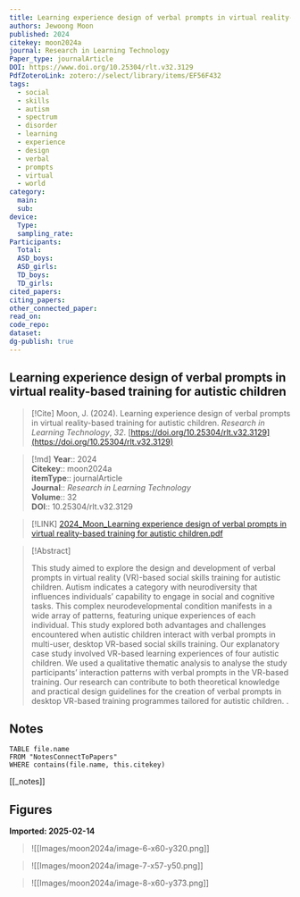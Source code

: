 ```yaml
---
title: Learning experience design of verbal prompts in virtual reality-based training for autistic children
authors: Jewoong Moon
published: 2024
citekey: moon2024a
journal: Research in Learning Technology
Paper_type: journalArticle
DOI: https://www.doi.org/10.25304/rlt.v32.3129
PdfZoteroLink: zotero://select/library/items/EF56F432
tags:
  - social
  - skills
  - autism
  - spectrum
  - disorder
  - learning
  - experience
  - design
  - verbal
  - prompts
  - virtual
  - world
category:
  main: 
  sub: 
device:
  Type: 
  sampling_rate: 
Participants:
  Total: 
  ASD_boys: 
  ASD_girls: 
  TD_boys: 
  TD_girls: 
cited_papers: 
citing_papers: 
other_connected_paper: 
read_on: 
code_repo: 
dataset: 
dg-publish: true
---
```


## Learning experience design of verbal prompts in virtual reality-based training for autistic children

> [!Cite]
> Moon, J. (2024). Learning experience design of verbal prompts in virtual reality-based training for autistic children. _Research in Learning Technology_, _32_. [https://doi.org/10.25304/rlt.v32.3129](https://doi.org/10.25304/rlt.v32.3129)


>[!md]
> **Year**:: 2024   
> **Citekey**:: moon2024a  
> **itemType**:: journalArticle  
> **Journal**:: *Research in Learning Technology*  
> **Volume**:: 32  
> **DOI**:: 10.25304/rlt.v32.3129    

> [!LINK] 
> [2024_Moon_Learning experience design of verbal prompts in virtual reality-based training for autistic children.pdf](zotero://select/library/items/SWQKKWBM)

> [!Abstract]
>
> This study aimed to explore the design and development of verbal prompts in virtual reality (VR)-based social skills training for autistic children. Autism indicates a category with neurodiversity that influences individuals’ capability to engage in social and cognitive tasks. This complex neurodevelopmental condition manifests in a wide array of patterns, featuring unique experiences of each individual. This study explored both advantages and challenges encountered when autistic children interact with verbal prompts in multi-user, desktop VR-based social skills training. Our explanatory case study involved VR-based learning experiences of four autistic children. We used a qualitative thematic analysis to analyse the study participants’ interaction patterns with verbal prompts in the VR-based training. Our research can contribute to both theoretical knowledge and practical design guidelines for the creation of verbal prompts in desktop VR-based training programmes tailored for autistic children.
>.
> 


## Notes

```dataview 
TABLE file.name 
FROM "NotesConnectToPapers" 
WHERE contains(file.name, this.citekey)
```

[[_notes]]

## Figures

**Imported: 2025-02-14**

> ![[Images/moon2024a/image-6-x60-y320.png]]

> ![[Images/moon2024a/image-7-x57-y50.png]]

> ![[Images/moon2024a/image-8-x60-y373.png]]